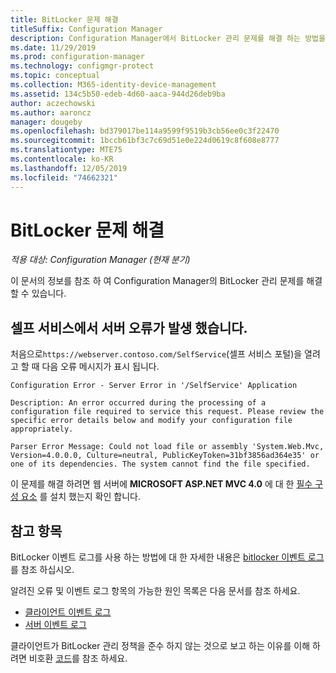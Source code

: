 ```yaml
---
title: BitLocker 문제 해결
titleSuffix: Configuration Manager
description: Configuration Manager에서 BitLocker 관리 문제를 해결 하는 방법을 알아봅니다.
ms.date: 11/29/2019
ms.prod: configuration-manager
ms.technology: configmgr-protect
ms.topic: conceptual
ms.collection: M365-identity-device-management
ms.assetid: 134c5b50-edeb-4d60-aaca-944d26deb9ba
author: aczechowski
ms.author: aaroncz
manager: dougeby
ms.openlocfilehash: bd379017be114a9599f9519b3cb56ee0c3f22470
ms.sourcegitcommit: 1bccb61bf3c7c69d51e0e224d0619c8f608e8777
ms.translationtype: MTE75
ms.contentlocale: ko-KR
ms.lasthandoff: 12/05/2019
ms.locfileid: "74662321"
---
```

# <a name="troubleshoot-bitlocker"></a>BitLocker 문제 해결

*적용 대상: Configuration Manager (현재 분기)*

이 문서의 정보를 참조 하 여 Configuration Manager의 BitLocker 관리 문제를 해결할 수 있습니다.

## <a name="server-error-in-self-service"></a>셀프 서비스에서 서버 오류가 발생 했습니다.

처음으로`https://webserver.contoso.com/SelfService`(셀프 서비스 포털)을 열려고 할 때 다음 오류 메시지가 표시 됩니다.

``` error
Configuration Error - Server Error in '/SelfService' Application

Description: An error occurred during the processing of a configuration file required to service this request. Please review the specific error details below and modify your configuration file appropriately.

Parser Error Message: Could not load file or assembly 'System.Web.Mvc, Version=4.0.0.0, Culture=neutral, PublicKeyToken=31bf3856ad364e35' or one of its dependencies. The system cannot find the file specified.
```

이 문제를 해결 하려면 웹 서버에 **MICROSOFT ASP.NET MVC 4.0** 에 대 한 [필수 구성 요소](/configmgr/protect/plan-design/bitlocker-management#prerequisites) 를 설치 했는지 확인 합니다.

## <a name="see-also"></a>참고 항목

BitLocker 이벤트 로그를 사용 하는 방법에 대 한 자세한 내용은 [bitlocker 이벤트 로그](/configmgr/protect/tech-ref/bitlocker/about-event-logs)를 참조 하십시오.

알려진 오류 및 이벤트 로그 항목의 가능한 원인 목록은 다음 문서를 참조 하세요.

- [클라이언트 이벤트 로그](/configmgr/protect/tech-ref/bitlocker/client-event-logs)
- [서버 이벤트 로그](/configmgr/protect/tech-ref/bitlocker/server-event-logs)

클라이언트가 BitLocker 관리 정책을 준수 하지 않는 것으로 보고 하는 이유를 이해 하려면 비호환 [코드](/configmgr/protect/tech-ref/bitlocker/non-compliance-codes)를 참조 하세요.
